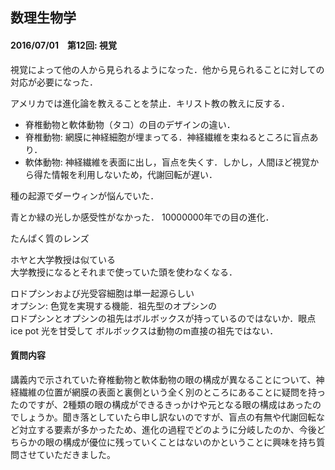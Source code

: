 ## 数理生物学

#### 2016/07/01　第12回: 視覚  
視覚によって他の人から見られるようになった．他から見られることに対しての対応が必要になった．  

アメリカでは進化論を教えることを禁止．キリスト教の教えに反する．  

- 脊椎動物と軟体動物（タコ）の目のデザインの違い．  
- 脊椎動物: 網膜に神経細胞が埋まってる．神経繊維を束ねるところに盲点あり．  
- 軟体動物: 神経繊維を表面に出し，盲点を失くす．しかし，人間ほど視覚から得た情報を利用しないため，代謝回転が遅い．  

種の起源でダーウィンが悩んでいた．  

青とか緑の光しか感受性がなかった．
10000000年での目の進化．

たんぱく質のレンズ  

ホヤと大学教授は似ている  
大学教授になるとそれまで使っていた頭を使わなくなる．  

ロドプシンおよび光受容細胞は単一起源らしい  
オプシン: 色覚を実現する機能．祖先型のオプシンの  
ロドプシンとオプシンの祖先はボルボックスが持っているのではないか．眼点 ice pot 光を甘受して
ボルボックスは動物のm直接の祖先ではない．  

#### 質問内容  
講義内で示されていた脊椎動物と軟体動物の眼の構成が異なることについて、神経繊維の位置が網膜の表面と裏側という全く別のところにあることに疑問を持ったのですが、2種類の眼の構成ができるきっかけや元となる眼の構成はあったのでしょうか。聞き落としていたら申し訳ないのですが、盲点の有無や代謝回転など対立する要素が多かったため、進化の過程でどのように分岐したのか、今後どちらかの眼の構成が優位に残っていくことはないのかということに興味を持ち質問させていただきました。
